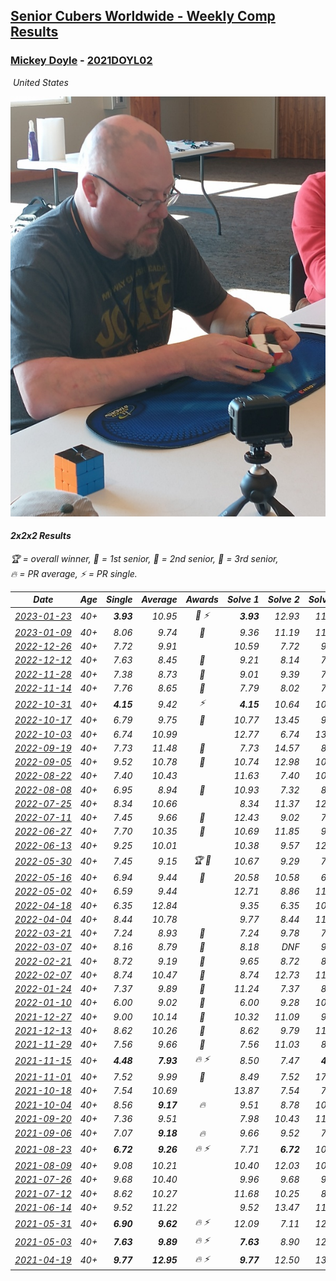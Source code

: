 <style>table {white-space: nowrap;}</style>
<link rel="stylesheet" type="text/css" href="/scw-comp/css/flags.css" />

## [Senior Cubers Worldwide - Weekly Comp Results](/scw-comp/results/)
### [Mickey Doyle](README.md) - [2021DOYL02](https://www.worldcubeassociation.org/persons/2021DOYL02?event=222)

<i class="flag flag-US" />&nbsp;United States

![Mickey Doyle](1644595509.jpg)

#### 2x2x2 Results

<span style="white-space: nowrap;">🏆 = overall winner</span>, <span style="white-space: nowrap;">🥇 = 1st senior</span>, <span style="white-space: nowrap;">🥈 = 2nd senior</span>, <span style="white-space: nowrap;">🥉 = 3rd senior</span>, <span style="white-space: nowrap;">🔥 = PR average</span>, <span style="white-space: nowrap;">⚡ = PR single</span>.

| Date | Age | Single | Average | Awards | Solve 1 | Solve 2 | Solve 3 | Solve 4 | Solve 5 | Video |
| :--: | :--: | --: | --: | :--: | --: | --: | --: | --: | --: | :-- |
| [2023-01-23](../../results/2023-01-23/222.md) | 40+ | **3.93** | 10.95 | 🥉 ⚡ | **3.93** | 12.93 | 11.51 | 11.27 | 10.07 | [Desktop](https://www.facebook.com/events/492735749600024/permalink/500755365464729) / [Mobile](https://m.facebook.com/events/492735749600024?view=permalink&id=500755365464729) |
| [2023-01-09](../../results/2023-01-09/222.md) | 40+ | 8.06 | 9.74 | 🥉 | 9.36 | 11.19 | 11.11 | 8.76 | 8.06 | [Desktop](https://www.facebook.com/events/4054783058080417/permalink/4067703856788337) / [Mobile](https://m.facebook.com/events/4054783058080417?view=permalink&id=4067703856788337) |
| [2022-12-26](../../results/2022-12-26/222.md) | 40+ | 7.72 | 9.91 |  | 10.59 | 7.72 | 9.19 | 9.95 | 11.50 | [Desktop](https://www.facebook.com/events/563573978559176/permalink/571397751110132) / [Mobile](https://m.facebook.com/events/563573978559176?view=permalink&id=571397751110132) |
| [2022-12-12](../../results/2022-12-12/222.md) | 40+ | 7.63 | 8.45 | 🥈 | 9.21 | 8.14 | 7.63 | 15.50 | 8.01 | [Desktop](https://www.facebook.com/events/1263750814207978/permalink/1274055443177515) / [Mobile](https://m.facebook.com/events/1263750814207978?view=permalink&id=1274055443177515) |
| [2022-11-28](../../results/2022-11-28/222.md) | 40+ | 7.38 | 8.73 | 🥈 | 9.01 | 9.39 | 7.38 | 9.30 | 7.87 | [Desktop](https://www.facebook.com/events/1541409726309933/permalink/1551770435273862) / [Mobile](https://m.facebook.com/events/1541409726309933?view=permalink&id=1551770435273862) |
| [2022-11-14](../../results/2022-11-14/222.md) | 40+ | 7.76 | 8.65 | 🥉 | 7.79 | 8.02 | 7.76 | 11.64 | 10.15 | [Desktop](https://www.facebook.com/events/5802707333170226/permalink/5842826439158315) / [Mobile](https://m.facebook.com/events/5802707333170226?view=permalink&id=5842826439158315) |
| [2022-10-31](../../results/2022-10-31/222.md) | 40+ | **4.15** | 9.42 | ⚡ | **4.15** | 10.64 | 10.18 | 7.43 | 17.05 | [Desktop](https://www.facebook.com/events/536496438309051/permalink/540844597874235) / [Mobile](https://m.facebook.com/events/536496438309051?view=permalink&id=540844597874235) |
| [2022-10-17](../../results/2022-10-17/222.md) | 40+ | 6.79 | 9.75 | 🥉 | 10.77 | 13.45 | 9.43 | 9.06 | 6.79 | [Desktop](https://www.facebook.com/events/3406415112938858/permalink/3416934728553563) / [Mobile](https://m.facebook.com/events/3406415112938858?view=permalink&id=3416934728553563) |
| [2022-10-03](../../results/2022-10-03/222.md) | 40+ | 6.74 | 10.99 |  | 12.77 | 6.74 | 13.01 | 9.89 | 10.30 | [Desktop](https://www.facebook.com/events/1113163972925182/permalink/1118932959014950) / [Mobile](https://m.facebook.com/events/1113163972925182?view=permalink&id=1118932959014950) |
| [2022-09-19](../../results/2022-09-19/222.md) | 40+ | 7.73 | 11.48 | 🥉 | 7.73 | 14.57 | 8.69 | 11.19 | 16.07 | [Desktop](https://www.facebook.com/events/400132442274991/permalink/406235498331352) / [Mobile](https://m.facebook.com/events/400132442274991?view=permalink&id=406235498331352) |
| [2022-09-05](../../results/2022-09-05/222.md) | 40+ | 9.52 | 10.78 | 🥉 | 10.74 | 12.98 | 10.81 | 10.80 | 9.52 | [Desktop](https://www.facebook.com/events/865213714460720/permalink/874316300217128) / [Mobile](https://m.facebook.com/events/865213714460720?view=permalink&id=874316300217128) |
| [2022-08-22](../../results/2022-08-22/222.md) | 40+ | 7.40 | 10.43 |  | 11.63 | 7.40 | 10.24 | 14.31 | 9.42 | [Desktop](https://www.facebook.com/events/1050714292295463/permalink/1059038341463058) / [Mobile](https://m.facebook.com/events/1050714292295463?view=permalink&id=1059038341463058) |
| [2022-08-08](../../results/2022-08-08/222.md) | 40+ | 6.95 | 8.94 | 🥇 | 10.93 | 7.32 | 8.56 | 20.49 | 6.95 | [Desktop](https://www.facebook.com/events/825089031814345/permalink/830591621264086) / [Mobile](https://m.facebook.com/events/825089031814345?view=permalink&id=830591621264086) |
| [2022-07-25](../../results/2022-07-25/222.md) | 40+ | 8.34 | 10.66 |  | 8.34 | 11.37 | 12.64 | 9.33 | 11.28 | [Desktop](https://www.facebook.com/events/735191414262810/permalink/743573013424650) / [Mobile](https://m.facebook.com/events/735191414262810?view=permalink&id=743573013424650) |
| [2022-07-11](../../results/2022-07-11/222.md) | 40+ | 7.45 | 9.66 | 🥈 | 12.43 | 9.02 | 7.45 | 13.69 | 7.52 | [Desktop](https://www.facebook.com/events/1078979143022877/permalink/1087810735473051) / [Mobile](https://m.facebook.com/events/1078979143022877?view=permalink&id=1087810735473051) |
| [2022-06-27](../../results/2022-06-27/222.md) | 40+ | 7.70 | 10.35 | 🥉 | 10.69 | 11.85 | 9.01 | 7.70 | 11.36 | [Desktop](https://www.facebook.com/events/442599294039591/permalink/451051229861064) / [Mobile](https://m.facebook.com/events/442599294039591?view=permalink&id=451051229861064) |
| [2022-06-13](../../results/2022-06-13/222.md) | 40+ | 9.25 | 10.01 |  | 10.38 | 9.57 | 12.89 | 10.09 | 9.25 | [Desktop](https://www.facebook.com/events/1292279001590904/permalink/1301321647353306) / [Mobile](https://m.facebook.com/events/1292279001590904?view=permalink&id=1301321647353306) |
| [2022-05-30](../../results/2022-05-30/222.md) | 40+ | 7.45 | 9.15 | 🏆 🥇 | 10.67 | 9.29 | 7.64 | 7.45 | 10.52 | [Desktop](https://www.facebook.com/events/378345394109427/permalink/386510116626288) / [Mobile](https://m.facebook.com/events/378345394109427?view=permalink&id=386510116626288) |
| [2022-05-16](../../results/2022-05-16/222.md) | 40+ | 6.94 | 9.44 | 🥉 | 20.58 | 10.58 | 6.94 | 8.12 | 9.63 | [Desktop](https://www.facebook.com/events/359265572736727/permalink/367475198582431) / [Mobile](https://m.facebook.com/events/359265572736727?view=permalink&id=367475198582431) |
| [2022-05-02](../../results/2022-05-02/222.md) | 40+ | 6.59 | 9.44 |  | 12.71 | 8.86 | 11.56 | 7.89 | 6.59 | [Desktop](https://www.facebook.com/events/5764445473571551/permalink/5803472809668817) / [Mobile](https://m.facebook.com/events/5764445473571551?view=permalink&id=5803472809668817) |
| [2022-04-18](../../results/2022-04-18/222.md) | 40+ | 6.35 | 12.84 |  | 9.35 | 6.35 | 10.12 | 19.05 | 21.16 | [Desktop](https://www.facebook.com/events/558832345492635/permalink/566666104709259) / [Mobile](https://m.facebook.com/events/558832345492635?view=permalink&id=566666104709259) |
| [2022-04-04](../../results/2022-04-04/222.md) | 40+ | 8.44 | 10.78 |  | 9.77 | 8.44 | 11.14 | 11.44 | 12.67 | [Desktop](https://www.facebook.com/events/655069328915915/permalink/663114334778081) / [Mobile](https://m.facebook.com/events/655069328915915?view=permalink&id=663114334778081) |
| [2022-03-21](../../results/2022-03-21/222.md) | 40+ | 7.24 | 8.93 | 🥉 | 7.24 | 9.78 | 7.47 | 9.54 | 16.07 | [Desktop](https://www.facebook.com/events/1418360898645376/permalink/1427908797690586) / [Mobile](https://m.facebook.com/events/1418360898645376?view=permalink&id=1427908797690586) |
| [2022-03-07](../../results/2022-03-07/222.md) | 40+ | 8.16 | 8.79 | 🥈 | 8.18 | DNF | 9.23 | 8.95 | 8.16 | [Desktop](https://www.facebook.com/events/543808583529148/permalink/550915536151786) / [Mobile](https://m.facebook.com/events/543808583529148?view=permalink&id=550915536151786) |
| [2022-02-21](../../results/2022-02-21/222.md) | 40+ | 8.72 | 9.19 | 🥈 | 9.65 | 8.72 | 8.75 | 9.29 | 9.53 | [Desktop](https://www.facebook.com/events/509549287201075/permalink/517339979755339) / [Mobile](https://m.facebook.com/events/509549287201075?view=permalink&id=517339979755339) |
| [2022-02-07](../../results/2022-02-07/222.md) | 40+ | 8.74 | 10.47 | 🥈 | 8.74 | 12.73 | 11.07 | 11.20 | 9.15 | [Desktop](https://www.facebook.com/events/1012592279358180/permalink/1020647708552637) / [Mobile](https://m.facebook.com/events/1012592279358180?view=permalink&id=1020647708552637) |
| [2022-01-24](../../results/2022-01-24/222.md) | 40+ | 7.37 | 9.89 | 🥉 | 11.24 | 7.37 | 8.88 | 11.19 | 9.59 | [Desktop](https://www.facebook.com/events/1729699367421612/permalink/1734686746922874) / [Mobile](https://m.facebook.com/events/1729699367421612?view=permalink&id=1734686746922874) |
| [2022-01-10](../../results/2022-01-10/222.md) | 40+ | 6.00 | 9.02 | 🥈 | 6.00 | 9.28 | 10.96 | 14.63 | 6.82 | [Desktop](https://www.facebook.com/events/461056852143654/permalink/469449297971076) / [Mobile](https://m.facebook.com/events/461056852143654?view=permalink&id=469449297971076) |
| [2021-12-27](../../results/2021-12-27/222.md) | 40+ | 9.00 | 10.14 | 🥉 | 10.32 | 11.09 | 9.00 | 10.74 | 9.35 | [Desktop](https://www.facebook.com/events/343359980546742/permalink/350211139861626) / [Mobile](https://m.facebook.com/events/343359980546742?view=permalink&id=350211139861626) |
| [2021-12-13](../../results/2021-12-13/222.md) | 40+ | 8.62 | 10.26 | 🥉 | 8.62 | 9.79 | 11.08 | 10.06 | 10.94 | [Desktop](https://www.facebook.com/events/273334328175697/permalink/281928547316275) / [Mobile](https://m.facebook.com/events/273334328175697?view=permalink&id=281928547316275) |
| [2021-11-29](../../results/2021-11-29/222.md) | 40+ | 7.56 | 9.66 | 🥈 | 7.56 | 11.03 | 8.41 | 9.53 | 11.39 | [Desktop](https://www.facebook.com/events/401731615009477/permalink/410463914136247) / [Mobile](https://m.facebook.com/events/401731615009477?view=permalink&id=410463914136247) |
| [2021-11-15](../../results/2021-11-15/222.md) | 40+ | **4.48** | **7.93** | 🔥 ⚡ | 8.50 | 7.47 | **4.48** | 7.82 | 9.23 | [Desktop](https://www.facebook.com/events/717487009641909/permalink/726021762121767) / [Mobile](https://m.facebook.com/events/717487009641909?view=permalink&id=726021762121767) |
| [2021-11-01](../../results/2021-11-01/222.md) | 40+ | 7.52 | 9.99 | 🥈 | 8.49 | 7.52 | 17.82 | 13.68 | 7.80 | [Desktop](https://www.facebook.com/events/556108165479652/permalink/560114095079059) / [Mobile](https://m.facebook.com/events/556108165479652?view=permalink&id=560114095079059) |
| [2021-10-18](../../results/2021-10-18/222.md) | 40+ | 7.54 | 10.69 |  | 13.87 | 7.54 | 7.98 | 13.52 | 10.56 | [Desktop](https://www.facebook.com/events/261213032615951/permalink/269499678453953) / [Mobile](https://m.facebook.com/events/261213032615951?view=permalink&id=269499678453953) |
| [2021-10-04](../../results/2021-10-04/222.md) | 40+ | 8.56 | **9.17** | 🔥 | 9.51 | 8.78 | 10.22 | 9.21 | 8.56 | [Desktop](https://www.facebook.com/events/1102565390277531/permalink/1110258952841508) / [Mobile](https://m.facebook.com/events/1102565390277531?view=permalink&id=1110258952841508) |
| [2021-09-20](../../results/2021-09-20/222.md) | 40+ | 7.36 | 9.51 |  | 7.98 | 10.43 | 11.26 | 7.36 | 10.12 | [Desktop](https://www.facebook.com/events/836337370416586/permalink/844677592915897) / [Mobile](https://m.facebook.com/events/836337370416586?view=permalink&id=844677592915897) |
| [2021-09-06](../../results/2021-09-06/222.md) | 40+ | 7.07 | **9.18** | 🔥 | 9.66 | 9.52 | 7.07 | 9.91 | 8.36 | [Desktop](https://www.facebook.com/events/208105634636421/permalink/216610640452587) / [Mobile](https://m.facebook.com/events/208105634636421?view=permalink&id=216610640452587) |
| [2021-08-23](../../results/2021-08-23/222.md) | 40+ | **6.72** | **9.26** | 🔥 ⚡ | 7.71 | **6.72** | 10.21 | 9.85 | 15.56 | [Desktop](https://www.facebook.com/events/992549044856331/permalink/1001315910646311) / [Mobile](https://m.facebook.com/events/992549044856331?view=permalink&id=1001315910646311) |
| [2021-08-09](../../results/2021-08-09/222.md) | 40+ | 9.08 | 10.21 |  | 10.40 | 12.03 | 10.44 | 9.08 | 9.78 | [Desktop](https://www.facebook.com/events/799005364067137/permalink/806375943330079) / [Mobile](https://m.facebook.com/events/799005364067137?view=permalink&id=806375943330079) |
| [2021-07-26](../../results/2021-07-26/222.md) | 40+ | 9.68 | 10.40 |  | 9.96 | 9.68 | 9.99 | 12.84 | 11.24 | [Desktop](https://www.facebook.com/events/345405150546336/permalink/354254056328112) / [Mobile](https://m.facebook.com/events/345405150546336?view=permalink&id=354254056328112) |
| [2021-07-12](../../results/2021-07-12/222.md) | 40+ | 8.62 | 10.27 |  | 11.68 | 10.25 | 8.62 | 8.89 | 13.41 | [Desktop](https://www.facebook.com/events/511699716713156/permalink/519687742581020) / [Mobile](https://m.facebook.com/events/511699716713156?view=permalink&id=519687742581020) |
| [2021-06-14](../../results/2021-06-14/222.md) | 40+ | 9.52 | 11.22 |  | 9.52 | 13.47 | 11.29 | 9.98 | 12.38 | [Desktop](https://www.facebook.com/events/318989363128881/permalink/328153958879088) / [Mobile](https://m.facebook.com/events/318989363128881?view=permalink&id=328153958879088) |
| [2021-05-31](../../results/2021-05-31/222.md) | 40+ | **6.90** | **9.62** | 🔥 ⚡ | 12.09 | 7.11 | 12.95 | **6.90** | 9.66 | [Desktop](https://www.facebook.com/events/477312563557358/permalink/484609702827644) / [Mobile](https://m.facebook.com/events/477312563557358?view=permalink&id=484609702827644) |
| [2021-05-03](../../results/2021-05-03/222.md) | 40+ | **7.63** | **9.89** | 🔥 ⚡ | **7.63** | 8.90 | 12.20 | 10.11 | 10.65 | [Desktop](https://www.facebook.com/events/2542204919406396/permalink/2550641528562735) / [Mobile](https://m.facebook.com/events/2542204919406396?view=permalink&id=2550641528562735) |
| [2021-04-19](../../results/2021-04-19/222.md) | 40+ | **9.77** | **12.95** | 🔥 ⚡ | **9.77** | 12.50 | 13.02 | 14.51 | 13.34 | [Desktop](https://www.facebook.com/events/195346665532379/permalink/202009041532808) / [Mobile](https://m.facebook.com/events/195346665532379?view=permalink&id=202009041532808) |


<!-- Global site tag (gtag.js) - Google Analytics -->
<script async src="https://www.googletagmanager.com/gtag/js?id=UA-86348435-3"></script>
<script>window.dataLayer = window.dataLayer || []; function gtag() {dataLayer.push(arguments);} gtag('js', new Date()); gtag('config', 'UA-86348435-3');</script>
